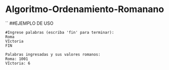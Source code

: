 # Algoritmo-Ordenamiento-Romanano
``
##EJEMPLO DE USO 
```
#Ingrese palabras (escriba 'fin' para terminar):
Roma
VIctoria
FIN

Palabras ingresadas y sus valores romanos:
Roma: 1001
VIctoria: 6

